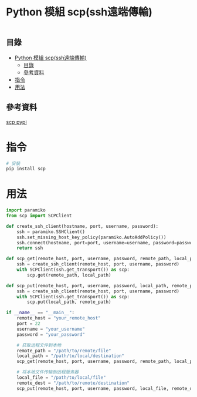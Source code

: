 # Python 模組 scp(ssh遠端傳輸)

```
```

## 目錄

- [Python 模組 scp(ssh遠端傳輸)](#python-模組-scpssh遠端傳輸)
  - [目錄](#目錄)
  - [參考資料](#參考資料)
- [指令](#指令)
- [用法](#用法)

## 參考資料

[scp pypi](https://pypi.org/project/scp/)

# 指令

```bash
# 安裝
pip install scp
```

# 用法

```Python
import paramiko
from scp import SCPClient

def create_ssh_client(hostname, port, username, password):
    ssh = paramiko.SSHClient()
    ssh.set_missing_host_key_policy(paramiko.AutoAddPolicy())
    ssh.connect(hostname, port=port, username=username, password=password)
    return ssh

def scp_get(remote_host, port, username, password, remote_path, local_path):
    ssh = create_ssh_client(remote_host, port, username, password)
    with SCPClient(ssh.get_transport()) as scp:
        scp.get(remote_path, local_path)

def scp_put(remote_host, port, username, password, local_path, remote_path):
    ssh = create_ssh_client(remote_host, port, username, password)
    with SCPClient(ssh.get_transport()) as scp:
        scp.put(local_path, remote_path)

if __name__ == "__main__":
    remote_host = "your_remote_host"
    port = 22
    username = "your_username"
    password = "your_password"

    # 获取远程文件到本地
    remote_path = "/path/to/remote/file"
    local_path = "/path/to/local/destination"
    scp_get(remote_host, port, username, password, remote_path, local_path)

    # 将本地文件传输到远程服务器
    local_file = "/path/to/local/file"
    remote_dest = "/path/to/remote/destination"
    scp_put(remote_host, port, username, password, local_file, remote_dest)
```
